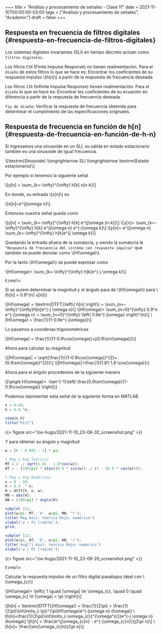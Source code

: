 +++
title = "Análisis y procesamiento de señales - Clase 11"
date = 2021-11-10T00:00:00-03:00
tags = ["Análisis y procesamiento de señales", "Academic"]
draft = false
+++

## Respuesta en frecuencia de filtros digitales {#respuesta-en-frecuencia-de-filtros-digitales}

Los sistemas digitales invariantes (SLI) en tiempo discreto actúan como `filtros digitales`.

Los filtros `FIR` (Finite Impulse Response) no tienen realimentación. Para el `diseño` de estos filtros lo que se hace es: Encontrar los coeficientes de su respuesta impulso \\(h(n)\\) a partir de la respuesta de frecuencia deseada.

Los filtros `IIR` (Infinite Impulse Response) tienen realimentación. Para el `diseño` lo que se hace es: Encontrar los coeficientes de su ecuación en diferencia a partir de la respuesta de frecuencia deseada.

`Tip de diseño`: Verificar la respuesta de frecuencia obtenida para determinar el cumplimiento de las especificaciones originales.


## Respuesta de frecuencia en función de h[n] {#respuesta-de-frecuencia-en-función-de-h-n}

Si ingresamos una sinusoide en un SLI, su salida en estado estacionario también es una sinusoide de igual frecuencia.

\\[\textrm{Sinusoide} \longrightarrow SLI \longrightarrow \textrm{Estado estacionario}\\]

Por ejemplo si tenemos la siguiente señal

\\[y[n] = \sum\_{k=-\infty}^{\infty} h[k] x[n-k]\\]

En donde, su entrada \\(x[n]\\) es

\\[x[n]=e^{j\omega n}\\]

Entonces nuestra señal queda como

\\[y[n] = \sum\_{k=-\infty}^{\infty} h[k] e^{j\omega (n-k)}\\]
\\[y[n]= \sum\_{k=-\infty}^{\infty} h[k] e^{j\omega n} e^{-j\omega k}\\]
\\[y[n]= e^{j\omega n} \sum\_{k=-\infty}^{\infty} h[k]e^{j \omega k}\\]

Quedando la entrada afuera de la sumatoria, y siendo la sumatoria la `"Respuesta de frecuencia del sistema con respuesta impulso"` que también se puede denotar como \\(H(\omega)\\).

Por la tanto \\(H(\omega)\\) se puede expresar como

\\[H(\omega)= \sum\_{k=-\infty}^{\infty} h[k]e^{-j \omega k}\\]

`Ejemplo`

Si se quiere determinar la magnitud y el ángulo para de \\(H(\omega)\\) para \\(h[n] = 0.9^{n} u[n]\\)

\\[H(\omega) = \textrm{DTFT}\left\\{ h[n] \right\\} = \sum\_{n=-\infty}^{\infty}h[n]e^{-j \omega n}\\]
\\[H(\omega)= \sum\_{n=0}^{\infty} 0.9^n e^{-j\omega n} = \sum\_{n=0}^{\infty} \left( 0.9e^{-j\omega} \right)^{n}\\]
\\[H(\omega) = \frac{1}{1-0.9e^{-j\omega}}\\]

Lo pasamos a coordenas trigonométricas

\\[H(\omega) = \frac{1}{(1-0.9\cos(\omega))+j(0.9\sin(\omega))}\\]

Ahora para calcular su magnitud

\\[|H(\omega)| = \sqrt{\frac{1}{(1-0.9\cos(\omega))^{2}+(0.9\sin(\omega))^{2}}\\]
\\[|H(\omega)|=\frac{1}{1.81-1.8 \cos(\omega)}\\]

Ahora para el ángulo procedemos de la siguiente manera

\\[\angle H(\omega)= -\tan^{-1}\left[ \frac{0.9\sin(\omega)}{1-0.9\cos(\omega)} \right]\\]

Podemos representar esta señal de la siguiente forma en MATLAB

```octave
n = 0:40;
h = 0.9.^n;

stem(n,h)
title("h[n]")
```

{{< figure src="/ox-hugo/2021-11-10_23-08-32_screenshot.png" >}}

Y para obtener su ángulo y magnitud

```octave
w = [0 : 0.001 : 1] * pi;

% Mag y Ang Teóricos
MT = 1 ./ sqrt(1.81 - 1.8*cos(w));
AT = - (180/pi) * atan((0.9 * sin(w)) ./ (1 - (0.9 * cos(w))));

% Mag y Ang Numéricos
n = 0 : 20;
h = 0.9 .^ n;
H = dtft(h, n, w);
MN = abs(H);
AN = (180/pi) * angle(H);

subplot 121;
plot(w/pi, MT, 'b', w/pi, MN, 'r');
title('Mag Azul: teórica Rojo: numérica')
xlabel('w / Pi [rad/m]');
grid;

subplot 122;
plot(w/pi, AT, 'b', w/pi, AN, 'r');
title('Ang[°] Azul: teórico Rojo: numérico')
xlabel('w / Pi [rad/m]');
```

{{< figure src="/ox-hugo/2021-11-10_23-09-20_screenshot.png" >}}

`Ejemplo`

Calcular la respuesta impulso de un filtro digital pasabajos ideal con \\(\omega\_{c}\\)

\\[H(\omega)= \left\\{ 1 \quad |\omega| \le \omega\_{c}, \quad 0 \quad \omega\_{c} \lt |\omega| < \pi \right\\}\\]

\\[h[n] = \textrm{IDTFT}[H(\omega)] = \frac{1}{2\pi} = \frac{1}{2\pi}\int\limits\_{-\pi}^{\pi}H(\omega)e^{-j\omega n} d\omega\\]
\\[h[n]=\frac{1}{2\pi}\int\limits\_{-\omega\_{c}}^{\omega^{c}}e^{-j \omega n} d\omega\\]
\\[h[n] = \frac{e^{j\omega\_{c}n} - e^{-j\omega\_{c}n}}{j2\pi n}\\]
\\[h[n]= \frac{\sin(\omega\_{c}n)}{\pi n}\\]